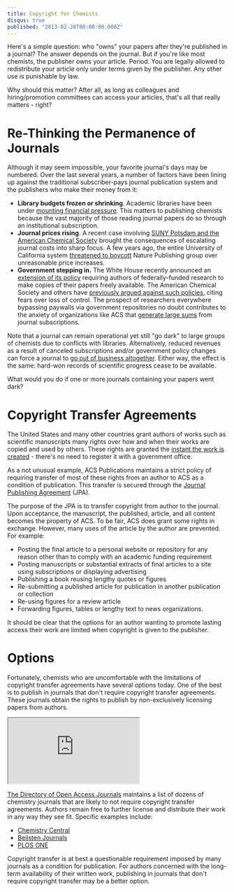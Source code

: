 ```yaml
---
title: Copyright for Chemists
disqus: true
published: "2013-02-28T00:00:00.000Z"
---
```


Here's a simple question: who "owns" your papers after they're published in a journal? The answer depends on the journal. But if you're like most chemists, the publisher owns your article. Period. You are legally allowed to redistribute your article only under terms given by the publisher. Any other use is punishable by law.

Why should this matter? After all, as long as colleagues and hiring/promotion committees can access your articles, that's all that really matters - right?

# Re-Thinking the Permanence of Journals

Although it may seem impossible, your favorite journal's days may be numbered. Over the last several years, a number of factors have been lining up against the traditional subscriber-pays journal publication system and the publishers who make their money from it:

-  **Library budgets frozen or shrinking**. Academic libraries have been under [mounting financial pressure](http://www.insidehighered.com/news/2012/02/21/library-budgets-continue-shrink-relative-university-spending). This matters to publishing chemists because the vast majority of those reading journal papers do so through an institutional subscription.
-  **Journal prices rising**. A recent case involving [SUNY Potsdam and the American Chemical Society](http://www.attemptingelegance.com/?p=1765) brought the consequences of escalating journal costs into sharp focus. A few years ago, the entire University of California system [threatened to boycott](http://depth-first.com/articles/2010/06/09/what-goes-around-comes-around-university-of-california-threatens-system-wide-boycott-of-nature-publishing-group/) Nature Publishing group over unreasonable price increases.
-  **Government stepping in.** The White House recently announced an [extension of its policy](http://chronicle.com/article/White-House-Delivers-New/137549/) requiring authors of federally-funded research to make copies of their papers freely available. The American Chemical Society and others have [previously argued against such policies](http://depth-first.com/articles/2008/06/03/acs-responds-to-request-for-information-on-the-new-nih-public-access-policy/), citing fears over loss of control. The prospect of researchers everywhere bypassing paywalls via government repositories no doubt contributes to the anxiety of organizations like ACS that [generate large sums](http://depth-first.com/articles/2012/09/20/follow-the-money-american-chemical-society-income-at-a-glance/) from journal subscriptions.

Note that a journal can remain operational yet still "go dark" to large groups of chemists due to conflicts with libraries. Alternatively, reduced revenues as a result of canceled subscriptions and/or government policy changes can force a journal to [go out of business altogether](http://pipeline.corante.com/archives/2013/02/22/what_if_the_journal_disappears.php). Either way, the effect is the same: hard-won records of scientific progress cease to be available.

What would you do if one or more journals containing your papers went dark?

# Copyright Transfer Agreements

The United States and many other countries grant authors of works such as scientific manuscripts many rights over how and when their works are copied and used by others. These rights are granted the [instant the work is created](http://www.copyright.gov/help/faq/faq-general.html) - there's no need to register it with a government office.

As a not unusual example, ACS Publications maintains a strict policy of requiring transfer of most of these rights from an author to ACS as a condition of publication. This transfer is secured through the [Journal Publishing Agreement](http://pubs.acs.org/paragonplus/copyright/jpa_form_a.pdf) (JPA).

The purpose of the JPA is to transfer copyright from author to the journal. Upon acceptance, the manuscript, the published, article, and all content becomes the property of ACS. To be fair, ACS does grant some rights in exchange. However, many uses of the article by the author are prevented. For example:

-  Posting the final article to a personal website or repository for any reason other than to comply with an academic funding requirement
-  Posting manuscripts or substantial extracts of final articles to a site using subscriptions or displaying advertising
-  Publishing a book reusing lengthy quotes or figures
-  Re-submitting a published article for publication in another publication or collection
-  Re-using figures for a review article
-  Forwarding figures, tables or lengthy text to news organizations.

It should be clear that the options for an author wanting to promote lasting access their work are limited when copyright is given to the publisher.

# Options

Fortunately, chemists who are uncomfortable with the limitations of copyright transfer agreements have several options today. One of the best is to publish in journals that don't require copyright transfer agreements. These journals obtain the rights to publish by non-exclusively licensing papers from authors.

<div class="videowrapper">
  <iframe src="https://www.youtube.com/embed/L5rVH1KGBCY" allowfullscreen></iframe>
</div>

[The Directory of Open Access Journals](http://www.doaj.org/doaj?func=subject&cpid=60&uiLanguage=en) maintains a list of dozens of chemistry journals that are likely to not require copyright transfer agreements. Authors remain free to further license and distribute their work in any way they see fit. Specific examples include:

-  [Chemistry Central](http://www.chemistrycentral.com/)
-  [Beilsten Journals](http://www.beilstein-institut.de/en/journals)
-  [PLOS ONE](http://www.plosone.org/static/publish)

Copyright transfer is at best a questionable requirement imposed by many journals as a condition for publication. For authors concerned with the long-term availability of their written work, publishing in journals that don't require copyright transfer may be a better option.
